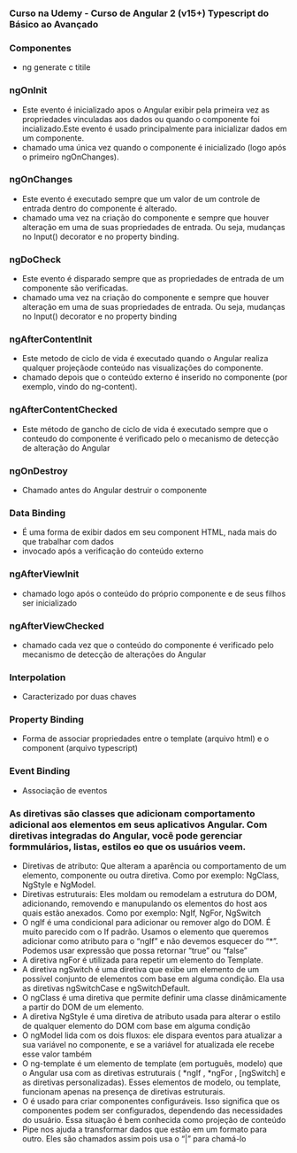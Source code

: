 ### Curso na Udemy - Curso de Angular 2 (v15+) Typescript do Básico ao Avançado


### Componentes
- ng generate c titile

### ngOnInit
- Este evento é inicializado apos o Angular exibir pela primeira vez as propriedades vinculadas aos dados ou quando o componente foi incializado.Este evento é usado principalmente para inicializar dados em um componente.
- chamado uma única vez quando o componente é inicializado (logo após o primeiro ngOnChanges).

### ngOnChanges
- Este evento é executado sempre que um valor de um controle de entrada dentro do componente é alterado.
- chamado uma vez na criação do componente e sempre que houver alteração em uma de suas propriedades de entrada. Ou seja, mudanças no Input() decorator e no property binding.

### ngDoCheck 
- Este evento é disparado sempre que as propriedades de entrada de um componente são verificadas.
- chamado uma vez na criação do componente e sempre que houver alteração em uma de suas propriedades de entrada. Ou seja, mudanças no Input() decorator e no property binding

### ngAfterContentInit
-  Este metodo de ciclo de vida é executado quando o Angular realiza qualquer projeçãode conteúdo nas visualizações do componente. 
-  chamado depois que o conteúdo externo é inserido no componente (por exemplo, vindo do ng-content).

### ngAfterContentChecked 
-  Este método de gancho de ciclo de vida é executado sempre que o conteudo do componente é verificado pelo o mecanismo de detecção de alteração do Angular

### ngOnDestroy
- Chamado antes do Angular destruir o componente

### Data Binding
- É uma forma de exibir dados em seu component HTML, nada mais do que trabalhar com dados
-  invocado após a verificação do conteúdo externo

### ngAfterViewInit
- chamado logo após o conteúdo do próprio componente e de seus filhos ser inicializado

### ngAfterViewChecked
- chamado cada vez que o conteúdo do componente é verificado pelo mecanismo de detecção de alterações do Angular

### Interpolation 
- Caracterizado por duas chaves

### Property Binding
- Forma de associar propriedades entre o template (arquivo html) e o component (arquivo typescript)

### Event Binding
- Associação de eventos

### As diretivas são classes que adicionam comportamento adicional aos elementos em seus aplicativos Angular. Com diretivas integradas do Angular, você pode gerenciar formmulários, listas, estilos eo que os usuários veem.
- Diretivas de atributo: Que alteram a aparência ou comportamento de um elemento, componente ou outra diretiva. Como por exemplo: NgClass, NgStyle e NgModel.
- Diretivas estruturais: Eles moldam ou remodelam a estrutura do DOM, adicionando, removendo e manupulando os elementos do host aos quais estão anexados. Como por exemplo: NgIf, NgFor, NgSwitch
- O ngIf é uma condicional para adicionar ou remover algo do DOM. É muito parecido com o If padrão. Usamos o elemento que queremos adicionar como atributo para o “ngIf” e não devemos esquecer do “*”. Podemos usar expressão que possa retornar “true” ou “false”
- A diretiva ngFor é utilizada para repetir um elemento do Template.
- A diretiva ngSwitch é uma diretiva que exibe um elemento de um possível conjunto de elementos com base em alguma condição. Ela usa as diretivas ngSwitchCase e ngSwitchDefault.
- O ngClass é uma diretiva que permite definir uma classe dinâmicamente a partir do DOM de um elemento.
- A diretiva NgStyle é uma diretiva de atributo usada para alterar o estilo de qualquer elemento do DOM com base em alguma condição
- O ngModel lida com os dois fluxos: ele dispara eventos para atualizar a sua variável no componente, e se a variável for atualizada ele recebe esse valor também
- O ng-template é um elemento de template (em português, modelo) que o Angular usa com as diretivas estruturais ( *ngIf , *ngFor , [ngSwitch] e as diretivas personalizadas). Esses elementos de modelo, ou template, funcionam apenas na presença de diretivas estruturais.
- O <ng-content> é usado para criar componentes configuráveis. Isso significa que os componentes podem ser configurados, dependendo das necessidades do usuário. Essa situação é bem conhecida como projeção de conteúdo
- Pipe nos ajuda a transformar dados que estão em um formato para outro. Eles são chamados assim pois usa o “|” para chamá-lo
